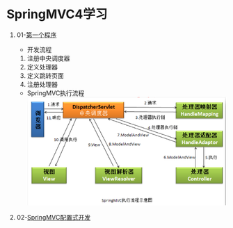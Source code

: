 # SpringMVC4学习 #
1. 01-[第一个程序](https://github.com/Zhuanglijuan/SpringMVC4/tree/master/01-primary)
	- 开发流程
	1.  注册中央调度器
	2.  定义处理器
	3.  定义跳转页面
	4.  注册处理器
	- SpringMVC执行流程
	![image](https://github.com/Zhuanglijuan/SpringMVC4/blob/master/img/1.png)

2. 02-[SpringMVC配置式开发](https://github.com/Zhuanglijuan/SpringMVC4/tree/master/02-simpleUrlHandlerMapping)